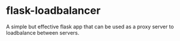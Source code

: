 # flask-loadbalancer

A simple but effective flask app that can be used as a proxy server to loadbalance between servers.
